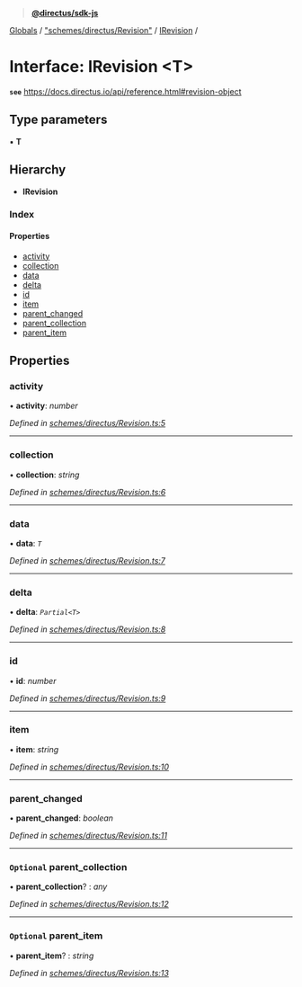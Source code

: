 > **[@directus/sdk-js](../README.md)**

[Globals](../README.md) / ["schemes/directus/Revision"](../modules/_schemes_directus_revision_.md) / [IRevision](_schemes_directus_revision_.irevision.md) /

# Interface: IRevision <**T**>

**`see`** https://docs.directus.io/api/reference.html#revision-object

## Type parameters

▪ **T**

## Hierarchy

* **IRevision**

### Index

#### Properties

* [activity](_schemes_directus_revision_.irevision.md#activity)
* [collection](_schemes_directus_revision_.irevision.md#collection)
* [data](_schemes_directus_revision_.irevision.md#data)
* [delta](_schemes_directus_revision_.irevision.md#delta)
* [id](_schemes_directus_revision_.irevision.md#id)
* [item](_schemes_directus_revision_.irevision.md#item)
* [parent_changed](_schemes_directus_revision_.irevision.md#parent_changed)
* [parent_collection](_schemes_directus_revision_.irevision.md#optional-parent_collection)
* [parent_item](_schemes_directus_revision_.irevision.md#optional-parent_item)

## Properties

###  activity

• **activity**: *number*

*Defined in [schemes/directus/Revision.ts:5](https://github.com/janbiasi/sdk-js/blob/6d04a0b/src/schemes/directus/Revision.ts#L5)*

___

###  collection

• **collection**: *string*

*Defined in [schemes/directus/Revision.ts:6](https://github.com/janbiasi/sdk-js/blob/6d04a0b/src/schemes/directus/Revision.ts#L6)*

___

###  data

• **data**: *`T`*

*Defined in [schemes/directus/Revision.ts:7](https://github.com/janbiasi/sdk-js/blob/6d04a0b/src/schemes/directus/Revision.ts#L7)*

___

###  delta

• **delta**: *`Partial<T>`*

*Defined in [schemes/directus/Revision.ts:8](https://github.com/janbiasi/sdk-js/blob/6d04a0b/src/schemes/directus/Revision.ts#L8)*

___

###  id

• **id**: *number*

*Defined in [schemes/directus/Revision.ts:9](https://github.com/janbiasi/sdk-js/blob/6d04a0b/src/schemes/directus/Revision.ts#L9)*

___

###  item

• **item**: *string*

*Defined in [schemes/directus/Revision.ts:10](https://github.com/janbiasi/sdk-js/blob/6d04a0b/src/schemes/directus/Revision.ts#L10)*

___

###  parent_changed

• **parent_changed**: *boolean*

*Defined in [schemes/directus/Revision.ts:11](https://github.com/janbiasi/sdk-js/blob/6d04a0b/src/schemes/directus/Revision.ts#L11)*

___

### `Optional` parent_collection

• **parent_collection**? : *any*

*Defined in [schemes/directus/Revision.ts:12](https://github.com/janbiasi/sdk-js/blob/6d04a0b/src/schemes/directus/Revision.ts#L12)*

___

### `Optional` parent_item

• **parent_item**? : *string*

*Defined in [schemes/directus/Revision.ts:13](https://github.com/janbiasi/sdk-js/blob/6d04a0b/src/schemes/directus/Revision.ts#L13)*